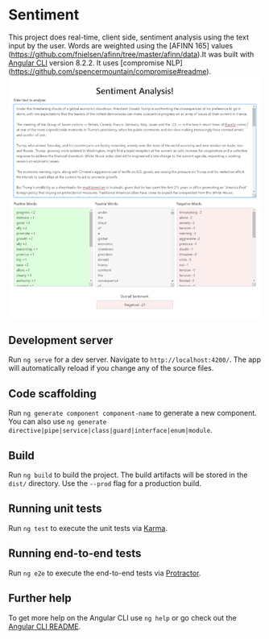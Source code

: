# Sentiment
This project does real-time, client side, sentiment analysis using the text input by the user. Words are weighted using the [AFINN 165] values (https://github.com/fnielsen/afinn/tree/master/afinn/data).It was built with [Angular CLI](https://github.com/angular/angular-cli) version 8.2.2. It uses [compromise NLP] (https://github.com/spencermountain/compromise#readme).
<img src="/sentiment.jpg" />

## Development server

Run `ng serve` for a dev server. Navigate to `http://localhost:4200/`. The app will automatically reload if you change any of the source files.

## Code scaffolding

Run `ng generate component component-name` to generate a new component. You can also use `ng generate directive|pipe|service|class|guard|interface|enum|module`.

## Build

Run `ng build` to build the project. The build artifacts will be stored in the `dist/` directory. Use the `--prod` flag for a production build.

## Running unit tests

Run `ng test` to execute the unit tests via [Karma](https://karma-runner.github.io).

## Running end-to-end tests

Run `ng e2e` to execute the end-to-end tests via [Protractor](http://www.protractortest.org/).

## Further help

To get more help on the Angular CLI use `ng help` or go check out the [Angular CLI README](https://github.com/angular/angular-cli/blob/master/README.md).
